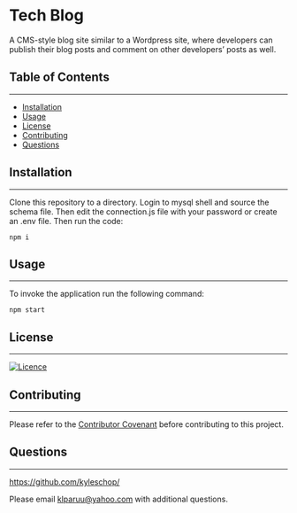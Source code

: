 # Tech Blog
A CMS-style blog site similar to a Wordpress site, where developers can publish their blog posts and comment on other developers’ posts as well.

## Table of Contents
---
- [Installation](#installation)
- [Usage](#usage)
- [License](#license)
- [Contributing](#contributing)
- [Questions](#questions)

## Installation
---
Clone this repository to a directory. Login to mysql shell and source the schema file. Then edit the connection.js file with your password or create an .env file. Then run the code:

    npm i

## Usage
---
To invoke the application run the following command:

    npm start

## License
---
[![Licence](https://img.shields.io/github/license/Ileriayo/markdown-badges?style=for-the-badge)](./LICENSE)

## Contributing
---
Please refer to the [Contributor Covenant](https://www.contributor-covenant.org/) before contributing to this project.

## Questions
---
https://github.com/kyleschop/

Please email klparuu@yahoo.com with additional questions. 